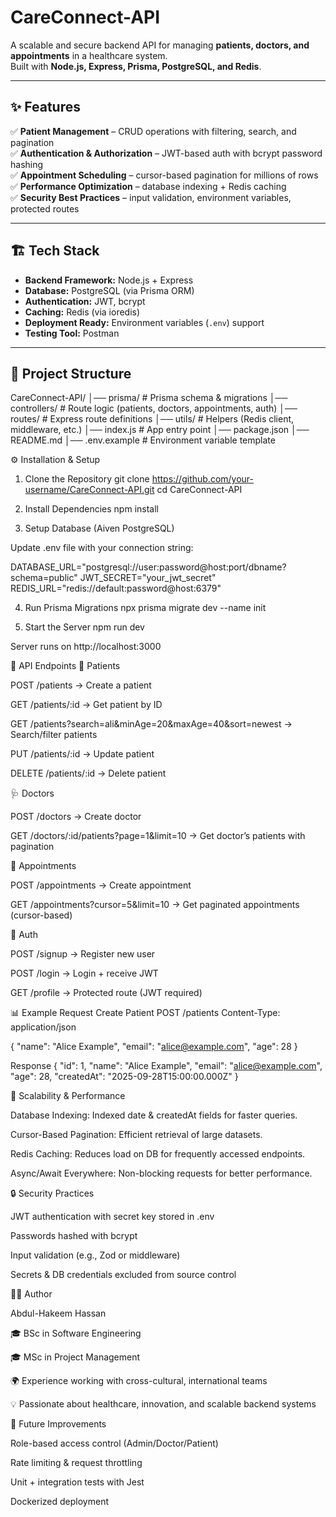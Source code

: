 # CareConnect-API  
A scalable and secure backend API for managing **patients, doctors, and appointments** in a healthcare system.  
Built with **Node.js, Express, Prisma, PostgreSQL, and Redis**.  

---

## ✨ Features  
✅ **Patient Management** – CRUD operations with filtering, search, and pagination  
✅ **Authentication & Authorization** – JWT-based auth with bcrypt password hashing  
✅ **Appointment Scheduling** – cursor-based pagination for millions of rows  
✅ **Performance Optimization** – database indexing + Redis caching  
✅ **Security Best Practices** – input validation, environment variables, protected routes  

---

## 🏗️ Tech Stack  
- **Backend Framework:** Node.js + Express  
- **Database:** PostgreSQL (via Prisma ORM)  
- **Authentication:** JWT, bcrypt  
- **Caching:** Redis (via ioredis)  
- **Deployment Ready:** Environment variables (`.env`) support  
- **Testing Tool:** Postman  

---

## 📂 Project Structure  
CareConnect-API/
│── prisma/ # Prisma schema & migrations
│── controllers/ # Route logic (patients, doctors, appointments, auth)
│── routes/ # Express route definitions
│── utils/ # Helpers (Redis client, middleware, etc.)
│── index.js # App entry point
│── package.json
│── README.md
│── .env.example # Environment variable template

⚙️ Installation & Setup
1. Clone the Repository
git clone https://github.com/your-username/CareConnect-API.git
cd CareConnect-API

2. Install Dependencies
npm install

3. Setup Database (Aiven PostgreSQL)

Update .env file with your connection string:

DATABASE_URL="postgresql://user:password@host:port/dbname?schema=public"
JWT_SECRET="your_jwt_secret"
REDIS_URL="redis://default:password@host:6379"

4. Run Prisma Migrations
npx prisma migrate dev --name init

5. Start the Server
npm run dev


Server runs on http://localhost:3000

🔑 API Endpoints
👥 Patients

POST /patients → Create a patient

GET /patients/:id → Get patient by ID

GET /patients?search=ali&minAge=20&maxAge=40&sort=newest → Search/filter patients

PUT /patients/:id → Update patient

DELETE /patients/:id → Delete patient

🩺 Doctors

POST /doctors → Create doctor

GET /doctors/:id/patients?page=1&limit=10 → Get doctor’s patients with pagination

📅 Appointments

POST /appointments → Create appointment

GET /appointments?cursor=5&limit=10 → Get paginated appointments (cursor-based)

🔐 Auth

POST /signup → Register new user

POST /login → Login + receive JWT

GET /profile → Protected route (JWT required)

📊 Example Request
Create Patient
POST /patients
Content-Type: application/json

{
  "name": "Alice Example",
  "email": "alice@example.com",
  "age": 28
}

Response
{
  "id": 1,
  "name": "Alice Example",
  "email": "alice@example.com",
  "age": 28,
  "createdAt": "2025-09-28T15:00:00.000Z"
}

🚀 Scalability & Performance

Database Indexing: Indexed date & createdAt fields for faster queries.

Cursor-Based Pagination: Efficient retrieval of large datasets.

Redis Caching: Reduces load on DB for frequently accessed endpoints.

Async/Await Everywhere: Non-blocking requests for better performance.

🔒 Security Practices

JWT authentication with secret key stored in .env

Passwords hashed with bcrypt

Input validation (e.g., Zod or middleware)

Secrets & DB credentials excluded from source control

👨‍💻 Author

Abdul-Hakeem Hassan

🎓 BSc in Software Engineering

🎓 MSc in Project Management

🌍 Experience working with cross-cultural, international teams

💡 Passionate about healthcare, innovation, and scalable backend systems

📌 Future Improvements

Role-based access control (Admin/Doctor/Patient)

Rate limiting & request throttling

Unit + integration tests with Jest

Dockerized deployment

